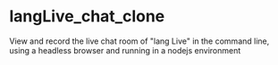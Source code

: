 # langLive_chat_clone
View and record the live chat room of "lang Live" in the command line, using a headless browser and running in a nodejs environment
